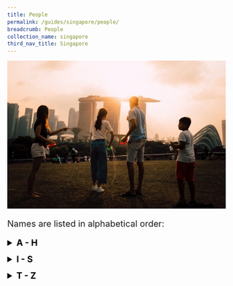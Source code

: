 ```yaml
---
title: People
permalink: /guides/singapore/people/
breadcrumb: People
collection_name: singapore
third_nav_title: Singapore
---
```

<img src="/images/category/people.jpg" alt="people banner" style="width:800px;" />

<p style = "font-size:20px">Names are listed in alphabetical order:</p>

<details style= "font-size:20px; color:black">
	<summary><b>A - H</b></summary>
		<table style="width:100%">
          <tr>
            <td><b><a href = "/guides/singapore/people/aw-boon-haw">Aw Boon Haw / 胡文虎</a></b></td>
            <td><b><a href = "/guides/singapore/people/cheang-hong-lim/">Cheang Hong Lim 章芳琳</a></b></td>
          </tr>
          <tr>
            <td><b><a href = "/guides/singapore/people/chen-jen-hao/">Chen Jen Hao 陈人浩</a></b></td>
            <td><b><a href = "/guides/singapore/people/chew-joo-chiat/">Chew Joo Chiat 周如切</a></b></td>
          </tr>
          <tr>
            <td><b><a href = "/guides/singapore/people/chia-ann-siang">Chia Ann Siang / 谢安祥</a></b></td>
            <td><b><a href = "/guides/singapore/people/chou-sing-chu/">Chou Sing Chu 周星衢</a></b></td>
          </tr>
          <tr>
            <td><b><a href = "/guides/singapore/people/chuang-chu-lin/">Chuang Chu Lin 庄竹林</a></b></td>
            <td><b><a href = "/guides/singapore/people/goh-siew-tin">Goh Siew Tin / 吴寿珍</a></b></td>
          </tr>
          <tr>
            <td><b><a href = "/guides/singapore/people/han-wai-toon">Han Wai Toon / 韩槐准</a></b></td>
            <td><b><a href = "/guides/singapore/people/huang-man-shi">Huang Man Shi / 黄曼士</a></b></td>
  		  </tr>
        </table>
</details>

<p>
<details style= "font-size:20px; color:black">
<summary><b>I - S</b></summary>
<table style="width:100%">
  <tr>
    <td><b><a href = "/guides/singapore/people/koh-soh-goh/">Koh Soh Goh / 许甦吾</a></b></td>
    <td><b><a href = "/guides/singapore/people/lee-choon-seng">Lee Choon Seng / 李俊承</a></b></td>
  </tr>
  <tr>
    <td><b><a href = "/guides/singapore/people/lee-dai-sor">Lee Dai Sor / 李大傻</a></b></td>
    <td><b><a href = "/guides/singapore/people/lee-siow-mong/">Lee Siow Mong / 李绍茂</a></b></td>
  </tr>
  <tr>
    <td><b><a href = "/guides/singapore/people/lien-shih-sheng/">Lien Shih Sheng / 连士升</a></b></td>
    <td><b><a href = "/guides/singapore/people/lien-ying-chow/">Lien Ying Chow / 连瀛洲</a></b></td>
  </tr>
  <tr>
    <td><b><a href = "/guides/singapore/people/lim-loh">Lim Loh / 林路</a></b></td>
    <td><b><a href = "/guides/singapore/people/lin-hengnan">Lin Hengnan / 林衡南</a></b></td>
  </tr>
  <tr>
    <td><b><a href = "/guides/singapore/people/low-ing-sing">Low Ing Sing / 刘仁心</a></b></td>
    <td><b><a href = "/guides/singapore/people/neo-tiew">Neo Tiew / 梁宙</a></b></td>
  </tr>
  <tr>
    <td><b><a href = "/guides/singapore/people/raffles-in-southeast-asia">Raffles in Southeast Asia</a></b></td>
    <td><b><a href = "/guides/singapore/people/seah-song-seah">Seah Song Seah / 佘松城</a></b></td>
  </tr>
  <tr>
    <td><b><a href = "/guides/singapore/people/see-ewe-lay">See Ewe Lay / 薛有礼</a></b></td>
    <td><b><a href = "/guides/singapore/people/see-hiang-to">See Hiang To / 施香沱</a></b></td>
  </tr>
  <tr>
    <td><b><a href = "/guides/singapore/people/see-hoot-kee">See Hoot Kee / 薛佛记</a></b></td>
    <td><b><a href = "/guides/singapore/people/seow-poh-leng">Seow Poh Leng / 萧保龄</a></b></td>
  </tr>
</table>
</details>

<p>
<details style= "font-size:20px; color:black">
<summary><b>T - Z</b></summary>
<table style="width:100%">
  <tr>
    <td><b><a href = "/guides/singapore/people/tan-boo-liat/">Tan Boo Liat / 陈武烈</a></b></td>
    <td><b><a href = "/guides/singapore/people/tay-chay-yan">Tan Chay Yan / 陈齐贤</a></b></td>
  </tr>
  <tr>
    <td><b><a href = "/guides/singapore/people/tan-chor-lam">Tan Chor Lam / 陈楚楠</a></b></td>
    <td><b><a href = "/guides/singapore/people/tan-kheam-hock/">Tan Kheam Hock / 陈谦福</a></b></td>
  </tr>
  <tr>
    <td><b><a href = "/guides/singapore/people/tan-kim-ching/">Tan Kim Ching / 陈金钟</a></b></td>
    <td><b><a href = "/guides/singapore/people/tan-siak-kew/">Tan Siak Kew / 陈锡九</a></b></td>
  </tr>
  <tr>
    <td><b><a href = "/guides/singapore/people/tan-yeok-seong">Tan Yeok Seong / 陈育崧</a></b></td>
    <td><b><a href = "/guides/singapore/people/tay-koh-yat">Tay Koh Yat / 郑古悦</a></b></td>
  </tr>
  <tr>
    <td><b><a href = "/guides/singapore/people/tchang-ju-chi">Tchang Ju Chi / 张汝器</a></b></td>
    <td><b><a href = "/guides/singapore/people/teng-mah-seng">Teng Mah Seng / 丁马成</a></b></td>
  </tr>
  <tr>
    <td><b><a href = "/guides/singapore/people/teo-eng-hock">Teo Eng Hock / 张永福</a></b></td>
    <td><b><a href = "/guides/singapore/people/tso-ping-lung">Tso Ping Lung 左秉隆</a></b></td>
  </tr>
  <tr>
    <td><b><a href = "/guides/singapore/people/wee-bin">Wee Bin / 黄敏</a></b></td>
    <td><b><a href = "/guides/singapore/people/wong-lin-ken">Wong Lin Ken / 黄麟根</a></b></td>
  </tr>
  <tr>
    <td><b><a href = "/guides/singapore/people/wong-nai-siong">Wong Nai Siong / 黄乃裳</a></b></td>
    <td><b><a href = "/guides/singapore/people/wu-lien-teh">Wu Lien Teh / 伍连徳</a></b></td>
  </tr>
  <tr>
    <td><b><a href = "/guides/singapore/people/yeh-chih-yun">Yeh Chih Yun / 叶季允</a></b></td>
    <td><b><a href = "/guides/singapore/people/yin-suat-chuan">Yin Suat Chuan / 殷雪村</a></b></td>
  </tr>
  <tr>
    <td><b><a href = "/guides/singapore/people/zhang-liqian"> Zhang Liqian / 张礼千</a></b></td>
  </tr>
</table>
</details>

<p>

